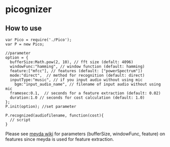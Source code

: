 picognizer
===============


## How to use
    var Pico = require('./Pico');
    var P = new Pico;

    //parameter
    option = {
      bufferSize:Math.pow(2, 10), // fft size (defalt: 4096)
      windowFunc:"hamming", // window function (default: hamming)
      feature:["mfcc"], // features (default: ["powerSpectrum"])
      mode:"direct",  // method for recognition (default: direct)
      inputType:"music", // if you input audio without using mic
  		bgm:"input_audio_name", // filename of input audio without using mic  
      framesec:0.1,  // seconds for a feature extraction (default: 0.02)
      duration:1.0 // seconds for cost calculation (default: 1.0)
    };
    P.init(option); //set parameter

    P.recognized(audiofilename, function(cost){
      // script
    }

Please see [meyda wiki][] for parameters (bufferSize, windowFunc, feature) on features since meyda is used for feature extraction.

[meyda wiki]:https://github.com/meyda/meyda/wiki "meyda wiki"
